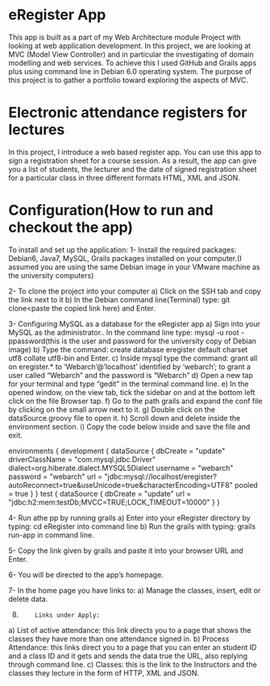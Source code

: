 

eRegister App
=============
This app is built as a part of my Web Architecture module Project with looking at web application development.
In this project, we are looking at MVC (Model View Controller) and in particular the investigating of domain modelling and web services.
To achieve this I used GitHub and Grails apps plus using command line in Debian 6.0 operating system.
The purpose of this project is to gather a portfolio toward exploring the aspects of MVC.

Electronic attendance registers for lectures
============================================
In this project, I introduce a web based register app. You can use this app to sign a registration sheet for a course session. As a result, the app can give you a list of students, the lecturer and the date of signed registration sheet for a particular class in three different formats HTML, XML and JSON.

Configuration(How to run and checkout the app)
=============
To install and set up the application:
1-  Install the required packages: Debian6, Java7, MySQL, Grails packages installed on your computer.(I assumed you are using the same Debian image in your VMware machine as the university computers)

2-	To clone the project into your computer
 a)	Click on the SSH tab and copy the link next to it
 b)	In the Debian command line(Terminal) type: git clone<paste the copied link here) and Enter.

3-	Configuring MySQL as a database for the eRegister app
 a)	Sign into your MySQL as the administrator.. In the command line type: mysql -u root -ppassword(this is the user and password for the university copy of Debian image)
 b)	Type the command: create database eregister default charset utf8 collate utf8-bin and Enter.
 c)	Inside mysql type the command: grant all on eregister.* to ‘Webarch’@’localhost’ identified by ‘webarch’; to grant a user called “Webarch” and the password is “Webarch”
 d)	Open a new tap for your terminal and type “gedit” in the terminal command line.
 e)	In the opened window, on the view tab, tick the sidebar on and at the bottom left click on the file Browser tap.
 f)	Go to the path grails and expand the conf file by clicking on the small arrow next to it.
 g)	Double click on the dataSource.groovy file to open it. 
 h)	Scroll down and delete inside the environment section.
 i)	Copy the code below inside and save the file and exit.

environments {
    development {
        dataSource {
            dbCreate = "update"
	driverClassName = "com.mysql.jdbc.Driver"
	dialect=org.hiberate.dialect.MYSQL5Dialect
	username = "webarch"
	password = "webarch"
	url = "jdbc:mysql://localhost/eregister?autoReconnect=true&useUnicode=true&characterEncoding=UTF8"
	pooled = true
        }
    }
    test {
        dataSource {
            dbCreate = "update"
            url = "jdbc:h2:mem:testDb;MVCC=TRUE;LOCK_TIMEOUT=10000"
        }
    }
 
4-	 Run athe pp by running grails 
 a)           Enter into your eRegister directory by typing: cd eRegister into command line
 b)           Run the grails with typing: grails run-app  in command line.
 
5-	Copy the link given by grails and paste it into your browser URL and Enter.

6-	You will be directed to the app’s homepage.

7-         In the home page you have links to:
 a)         Manage the classes, insert, edit or delete data.
 
8)         Links under Apply:
 a)         List of active attendance: this link directs you to a page that shows the classes they have more than one attendance signed in.
 b)         Process Attendance: this links direct you to a page that you can enter an student ID and a class ID and it gets and sends the data true the URL, also replying through command line.
 c)         Classes: this is the link to the Instructors and the classes they lecture in the form of HTTP, XML and JSON.


 
